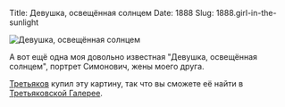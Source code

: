 Title: Девушка, освещённая солнцем
Date: 1888
Slug: 1888.girl-in-the-sunlight

![Девушка, освещённая солнцем][picture]

А вот ещё одна моя довольно известная "Девушка, освещённая солнцем", портрет Симонович, жены моего друга.

[Третьяков][tretyakov] купил эту картину, так что вы сможете её найти в [Третьяковской Галерее][gallery].

[picture]: https://upload.wikimedia.org/wikipedia/commons/5/55/Girl_in_the_Sunlight._Portrait_of_Maria_Simonovich._1888._Oil_on_canvas._The_Tretyakov_Gallery%2C_Moscow%2C_Russia..jpg
[tretyakov]: https://ru.wikipedia.org/wiki/%D0%A2%D1%80%D0%B5%D1%82%D1%8C%D1%8F%D0%BA%D0%BE%D0%B2,_%D0%9F%D0%B0%D0%B2%D0%B5%D0%BB_%D0%9C%D0%B8%D1%85%D0%B0%D0%B9%D0%BB%D0%BE%D0%B2%D0%B8%D1%87
[gallery]: https://ru.wikipedia.org/wiki/%D0%93%D0%BE%D1%81%D1%83%D0%B4%D0%B0%D1%80%D1%81%D1%82%D0%B2%D0%B5%D0%BD%D0%BD%D0%B0%D1%8F_%D0%A2%D1%80%D0%B5%D1%82%D1%8C%D1%8F%D0%BA%D0%BE%D0%B2%D1%81%D0%BA%D0%B0%D1%8F_%D0%B3%D0%B0%D0%BB%D0%B5%D1%80%D0%B5%D1%8F
